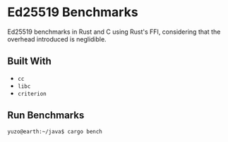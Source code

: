 # Ed25519 Benchmarks

Ed25519 benchmarks in Rust and C using Rust's FFI, considering that the overhead introduced is neglidible.

## Built With

- `cc`
- `libc`
- `criterion`

## Run Benchmarks

```console
yuzo@earth:~/java$ cargo bench
```
